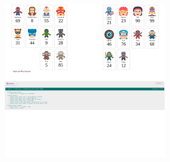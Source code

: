 ![Alt text](<Screenshot 2023-10-28 1.55.38 PM.png>) 
![Alt text](<Screenshot 2023-10-28 1.53.03 PM.png>)